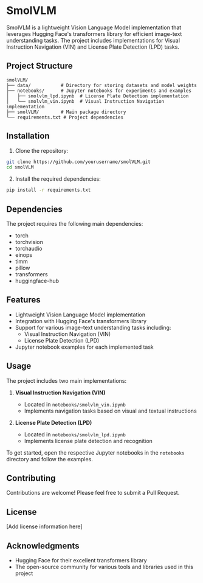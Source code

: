# SmolVLM

SmolVLM is a lightweight Vision Language Model implementation that leverages Hugging Face's transformers library for efficient image-text understanding tasks. The project includes implementations for Visual Instruction Navigation (VIN) and License Plate Detection (LPD) tasks.

## Project Structure

```
smolVLM/
├── data/           # Directory for storing datasets and model weights
├── notebooks/      # Jupyter notebooks for experiments and examples
│   ├── smolvlm_lpd.ipynb  # License Plate Detection implementation
│   └── smolvlm_vin.ipynb  # Visual Instruction Navigation implementation
├── smolVLM/        # Main package directory
└── requirements.txt # Project dependencies
```

## Installation

1. Clone the repository:
```bash
git clone https://github.com/yourusername/smolVLM.git
cd smolVLM
```

2. Install the required dependencies:
```bash
pip install -r requirements.txt
```

## Dependencies

The project requires the following main dependencies:
- torch
- torchvision
- torchaudio
- einops
- timm
- pillow
- transformers
- huggingface-hub

## Features

- Lightweight Vision Language Model implementation
- Integration with Hugging Face's transformers library
- Support for various image-text understanding tasks including:
  - Visual Instruction Navigation (VIN)
  - License Plate Detection (LPD)
- Jupyter notebook examples for each implemented task

## Usage

The project includes two main implementations:

1. **Visual Instruction Navigation (VIN)**
   - Located in `notebooks/smolvlm_vin.ipynb`
   - Implements navigation tasks based on visual and textual instructions

2. **License Plate Detection (LPD)**
   - Located in `notebooks/smolvlm_lpd.ipynb`
   - Implements license plate detection and recognition

To get started, open the respective Jupyter notebooks in the `notebooks` directory and follow the examples.

## Contributing

Contributions are welcome! Please feel free to submit a Pull Request.

## License

[Add license information here]

## Acknowledgments

- Hugging Face for their excellent transformers library
- The open-source community for various tools and libraries used in this project 